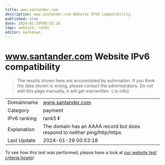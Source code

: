 ```yaml
---
title: www.santander.com
description: www.santander.com Website IPv6 compatibility
published: true
date: 2024-01-29T00:53:18
tags: website, rank5
editor: markdown
---
```


# www.santander.com Website IPv6 compatibility

> The results shown here are accumulated by automation. If you think the data shown is wrong, please contact the administrators. 
> Do not edit this page manually, it will get overwritten.
{.is-info}


|   |   |
| - | - |
| Domainname | www.santander.com
| Category | payment |
| IPv6 ranking | rank5 :arrow_double_down: |
| Explanation | The domain has an AAAA record but does respond to neither ping/http/https |
| Last Update | 2024-01-29 00:53:18 |

To see how this test was performed, please have a look at [our website test criteria howto](/howto/testcriteria/website)!

